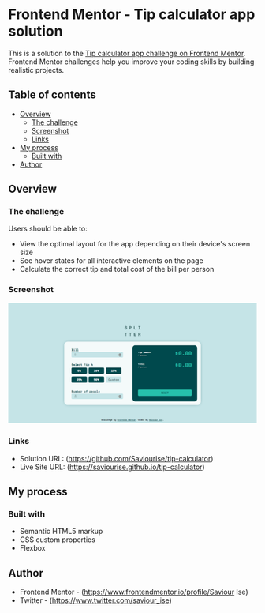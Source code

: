 # Frontend Mentor - Tip calculator app solution

This is a solution to the [Tip calculator app challenge on Frontend Mentor](https://www.frontendmentor.io/challenges/tip-calculator-app-ugJNGbJUX). Frontend Mentor challenges help you improve your coding skills by building realistic projects.

## Table of contents

- [Overview](#overview)
  - [The challenge](#the-challenge)
  - [Screenshot](#screenshot)
  - [Links](#links)
- [My process](#my-process)
  - [Built with](#built-with)
- [Author](#author)

## Overview

### The challenge

Users should be able to:

- View the optimal layout for the app depending on their device's screen size
- See hover states for all interactive elements on the page
- Calculate the correct tip and total cost of the bill per person

### Screenshot

![](./screenshot.png)

### Links

- Solution URL: (https://github.com/Saviourise/tip-calculator)
- Live Site URL: (https://saviourise.github.io/tip-calculator)

## My process

### Built with

- Semantic HTML5 markup
- CSS custom properties
- Flexbox

## Author

- Frontend Mentor - (https://www.frontendmentor.io/profile/Saviour Ise)
- Twitter - (https://www.twitter.com/saviour_ise)
